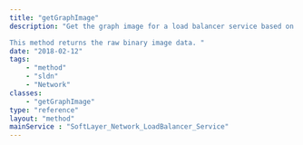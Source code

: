 ```yaml
---
title: "getGraphImage"
description: "Get the graph image for a load balancer service based on the supplied graph type and metric.  The available graph types are: 'connections' and 'status', and the available metrics are: 'day', 'week' and 'month'. 

This method returns the raw binary image data. "
date: "2018-02-12"
tags:
    - "method"
    - "sldn"
    - "Network"
classes:
    - "getGraphImage"
type: "reference"
layout: "method"
mainService : "SoftLayer_Network_LoadBalancer_Service"
---
```

